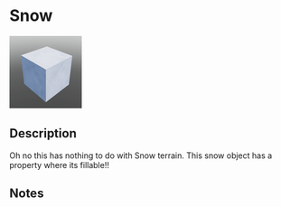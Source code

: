 # Snow

![Snow](../Cropped_Blocks/Nature/Snow.png)

## Description
<!-- Write a description for this block -->
Oh no this has nothing to do with Snow terrain. This snow object has a property where its fillable!!

## Notes
<!-- Any extra notes -->